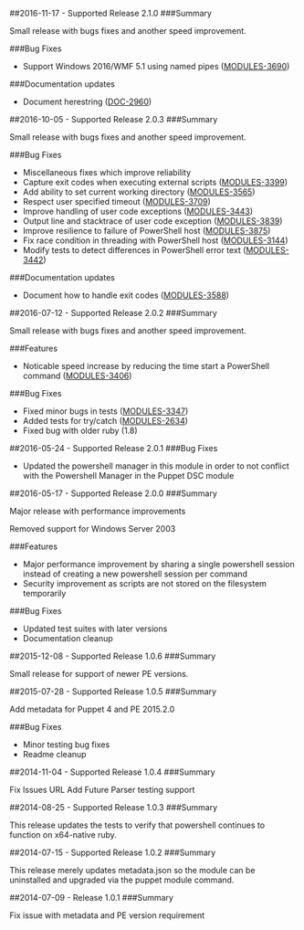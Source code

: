 ##2016-11-17 - Supported Release 2.1.0
###Summary

Small release with bugs fixes and another speed improvement.

###Bug Fixes
- Support Windows 2016/WMF 5.1 using named pipes ([MODULES-3690](https://tickets.puppetlabs.com/browse/MODULES-3690))

###Documentation updates
- Document herestring ([DOC-2960](https://tickets.puppetlabs.com/browse/DOC-2960))

##2016-10-05 - Supported Release 2.0.3
###Summary

Small release with bugs fixes and another speed improvement.

###Bug Fixes
- Miscellaneous fixes which improve reliability
- Capture exit codes when executing external scripts ([MODULES-3399](https://tickets.puppetlabs.com/browse/MODULES-3399))
- Add ability to set current working directory ([MODULES-3565](https://tickets.puppetlabs.com/browse/MODULES-3565))
- Respect user specified timeout ([MODULES-3709](https://tickets.puppetlabs.com/browse/MODULES-3709))
- Improve handling of user code exceptions ([MODULES-3443](https://tickets.puppetlabs.com/browse/MODULES-3443))
- Output line and stacktrace of user code exception ([MODULES-3839](https://tickets.puppetlabs.com/browse/MODULES-3839))
- Improve resilience to failure of PowerShell host ([MODULES-3875](https://tickets.puppetlabs.com/browse/MODULES-3875))
- Fix race condition in threading with PowerShell host ([MODULES-3144](https://tickets.puppetlabs.com/browse/MODULES-3144))
- Modify tests to detect differences in PowerShell error text ([MODULES-3442](https://tickets.puppetlabs.com/browse/MODULES-3442))

###Documentation updates
- Document how to handle exit codes ([MODULES-3588](https://tickets.puppetlabs.com/browse/MODULES-3588))

##2016-07-12 - Supported Release 2.0.2
###Summary

Small release with bugs fixes and another speed improvement.

###Features
- Noticable speed increase by reducing the time start a PowerShell command ([MODULES-3406](https://tickets.puppetlabs.com/browse/MODULES-3406))

###Bug Fixes
- Fixed minor bugs in tests ([MODULES-3347](https://tickets.puppetlabs.com/browse/MODULES-3347))
- Added tests for try/catch ([MODULES-2634](https://tickets.puppetlabs.com/browse/MODULES-2634))
- Fixed bug with older ruby (1.8)

##2016-05-24 - Supported Release 2.0.1
###Bug Fixes

- Updated the powershell manager in this module in order to not conflict with the Powershell Manager in the Puppet DSC module

##2016-05-17 - Supported Release 2.0.0
###Summary

Major release with performance improvements

Removed support for Windows Server 2003

###Features
- Major performance improvement by sharing a single powershell session instead of creating a new powershell session per command
- Security improvement as scripts are not stored on the filesystem temporarily

###Bug Fixes
- Updated test suites with later versions
- Documentation cleanup

##2015-12-08 - Supported Release 1.0.6
###Summary

Small release for support of newer PE versions.

##2015-07-28 - Supported Release 1.0.5
###Summary

Add metadata for Puppet 4 and PE 2015.2.0

###Bug Fixes
- Minor testing bug fixes
- Readme cleanup

##2014-11-04 - Supported Release 1.0.4
###Summary

Fix Issues URL
Add Future Parser testing support

##2014-08-25 - Supported Release 1.0.3
###Summary

This release updates the tests to verify that powershell continues to function on x64-native ruby.

##2014-07-15 - Supported Release 1.0.2
###Summary

This release merely updates metadata.json so the module can be uninstalled and
upgraded via the puppet module command.

##2014-07-09 - Release 1.0.1
###Summary

Fix issue with metadata and PE version requirement
